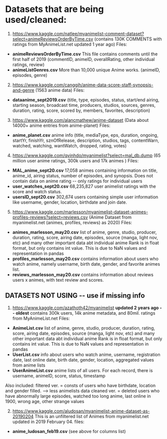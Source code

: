 # Datasets that are being used/cleaned:

1. https://www.kaggle.com/natlee/myanimelist-comment-dataset?select=animeReviewsOrderByTime.csv
(contains 130K COMMENTS with ratings from MyAnimeList.net updated 1 year ago)
Files: 
- **animeReviewsOrderByTime.csv**
This file contains comments until the first half of 2019 (commentID, animeID, overallRating, other individual ratings, review)
- **animeListGenres.csv**
More than 10,000 unique Anime works. (animeID, episodes, genre)

2. https://www.kaggle.com/canggih/anime-data-score-staff-synopsis-and-genre
(1563 anime data)
Files:
- **dataanime_sept2019.csv** (title, type, episodes, status, start/end airing, starting season, broadcast time, producers, studios, sources, genres, duration, rating,
score, scored by, members, favorites, description)

3. https://www.kaggle.com/alancmathew/anime-dataset
(Data about 14000+ anime entries from anime-planet)
Files:
- **anime_planet.csv**
anime info (title, mediaType, eps, duration, ongoing, startYr, finishYr, sznOfRelease, description, studios, tags, contentWarn, watched, watching, wantWatch,
dropped, rating, votes)

4. https://www.kaggle.com/qvinhdo/myanimelist?select=mal_db.dump
(65 million user anime ratings, 300k users and 17k animes )
Files:
- **MAL_anime_sept20.csv**
17,058 animes containing information on title, anime_id, airing status, number of episodes, and synopsis. Does not contain data on anime rating -- only ratings for individual users 
- **user_watches_sept20.csv**
 68,235,827 user animelist ratings with the score and watch status.
- **usersID_sept20.csv**
302,674 users containing simple user information like username, gender, location, birthdate and join date.

5. https://www.kaggle.com/marlesson/myanimelist-dataset-animes-profiles-reviews?select=reviews.csv
(Anime Dataset from myanimelist.net (animes, profiles, reviews) as 2020)
Files:
- **animes_marlesson_may20.csv**
list of anime, genre, studio, producer, duration, rating, score, airing date, episodes, source (manga, light nov, etc) and many other important data abt individual anime
Rank is in float format, but only contains int value. This is due to NaN values and representation in pandas
- **profiles_marlesson_may20.csv**
contains information about users who watch anime, namely username, birth date, gender, and favorite animes list.
- **reviews_marlesson_may20.csv**
contains information about reviews users x animes, with text review and scores.

## DATASETS NOT USING -- use if missing info
1. https://www.kaggle.com/azathoth42/myanimelist **updated 2 years ago -- oldest**
contains 300k users, 14k anime metadata, and 80mil. ratings from MyAnimeList.net
Files:
- **AnimeList.csv** 
list of anime, genre, studio, producer, duration, rating, score, airing date, episodes, source (manga, light nov, etc) and many other important data abt individual anime
Rank is in float format, but only contains int value. This is due to NaN values and representation in pandas
- **UserList.csv**
info about users who watch anime, username, registration date, last online date, birth date, gender, location, aggregated values from anime lists
- **UserAnimeList.csv**
anime lists of all users. For each record, there is username, animeID, score, status, timestamp

Also included:
filtered ver. = consts of users who have birthdate, location and gender filled. --> less animelists data
cleaned ver. = deleted users who have abnormally large episodes, watched too long anime, last online in 1900, wrong age, other strange values

2. https://www.kaggle.com/aludosan/myanimelist-anime-dataset-as-20190204
This is an unfiltered list of Animes from myanimelist.net updated in 2019 February 04.
files:
- **anime_ludosan_feb19.csv**
(see above for columns list)
